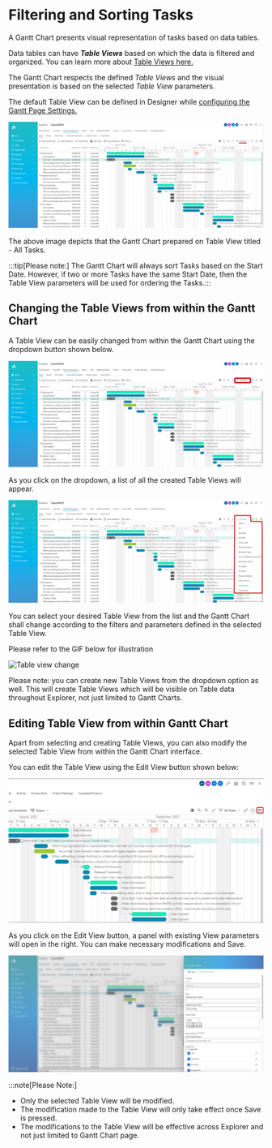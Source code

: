 # Filtering and Sorting Tasks

A Gantt Chart presents visual representation of tasks based on data tables.

Data tables can have ***Table Views*** based on which the data is filtered and organized. You can learn more about [Table Views here.](</docs/Rapid/3-User Manual/2-Explorer/3-Pages/2-Page Components/Data Table Component/data-table-component-views/data-table-component-views.md>)

The Gantt Chart respects the defined *Table Views* and the visual presentation is based on the selected *Table View* parameters.

The default Table View can be defined in Designer while [configuring the Gantt Page Settings.](</docs/Rapid/4-Keyper Manual/2-Designer/2-Pages/3-Components/gantt-chart/gantt-chart.md> "How to configure the Page - Gantt Chart Component?")

![Screenshot 2023-09-14 at 12.52.15 PM.png](./downloaded_image_1705285737496.png)

The above image depicts that the Gantt Chart prepared on Table View titled - All Tasks.

:::tip[Please note:] The Gantt Chart will always sort Tasks based on the Start Date. However, if two or more Tasks have the same Start Date, then the Table View parameters will be used for ordering the Tasks.:::

## Changing the Table Views from within the Gantt Chart

A Table View can be easily changed from within the Gantt Chart using the dropdown button shown below.

![Screenshot 2023-09-14 at 12.53.47 PM.png](./downloaded_image_1705285738527.png)

As you click on the dropdown, a list of all the created Table Views will appear.

![Screenshot 2023-09-14 at 1.10.10 PM.png](./downloaded_image_1705285739556.png)

You can select your desired Table View from the list and the Gantt Chart shall change according to the filters and parameters defined in the selected Table View.

Please refer to the GIF below for illustration

![Table view change](change-table-view.gif)

Please note: you can create new Table Views from the dropdown option as well. This will create Table Views which will be visible on Table data throughout Explorer, not just limited to Gantt Charts.

## Editing Table View from within Gantt Chart

Apart from selecting and creating Table Views, you can also modify the selected Table View from within the Gantt Chart interface.

You can edit the Table View using the Edit View button shown below:

![Edit Table view Gantt.png](./downloaded_image_1705285740591.png)

As you click on the Edit View button, a panel with existing View parameters will open in the right. You can make necessary modifications and Save.

![14.png](./downloaded_image_1705285741614.png)

:::note[Please Note:]
- Only the selected Table View will be modified.
- The modification made to the Table View will only take effect once Save is pressed.
- The modifications to the Table View will be effective across Explorer and not just limited to Gantt Chart page.
